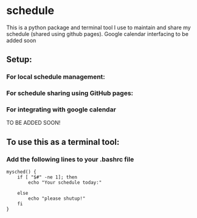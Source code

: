 # schedule
This is a python package and terminal tool I use to maintain and share my schedule (shared using github pages). Google calendar interfacing to be added soon

## Setup:
### For local schedule management:
### For schedule sharing using GitHub pages:
### For integrating with google calendar
TO BE ADDED SOON!

## To use this as a terminal tool:
### Add the following lines to your .bashrc file
```
mysched() {
    if [ "$#" -ne 1]; then
        echo "Your schedule today:"
        
    else
        echo "please shutup!"
    fi    
}
```

